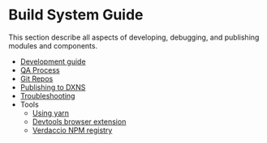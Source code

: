 # Build System Guide

This section describe all aspects of developing, debugging, and publishing modules and components.

- [Development guide](development-guide.md)
- [QA Process](qa-process.md)
- [Git Repos](git-repos.md)
- [Publishing to DXNS](publishing-to-dxns.md)
- [Troubleshooting](troubleshooting.md)
- Tools
  - [Using yarn](tools/yarn.md)
  - [Devtools browser extension](tools/devtools.md)
  - [Verdaccio NPM registry](tools/verdaccio/index.md)
